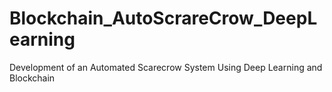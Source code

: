 # Blockchain_AutoScrareCrow_DeepLearning
Development of an Automated Scarecrow System Using Deep Learning and Blockchain
